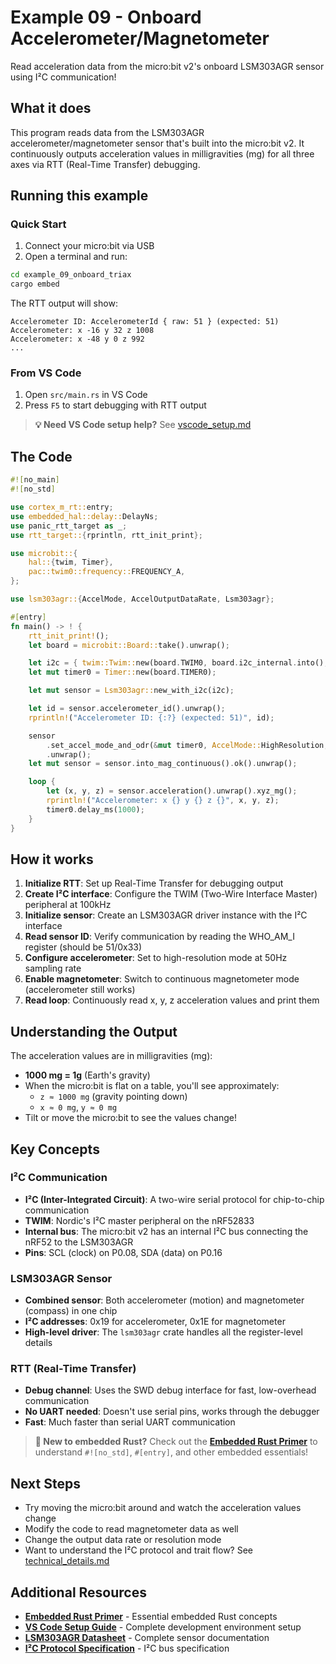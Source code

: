 # Example 09 - Onboard Accelerometer/Magnetometer

Read acceleration data from the micro:bit v2's onboard LSM303AGR sensor using I²C communication!

## What it does

This program reads data from the LSM303AGR accelerometer/magnetometer sensor that's built into the micro:bit v2. It continuously outputs acceleration values in milligravities (mg) for all three axes via RTT (Real-Time Transfer) debugging.

## Running this example

### Quick Start
1. Connect your micro:bit via USB
2. Open a terminal and run:
```bash
cd example_09_onboard_triax
cargo embed
```

The RTT output will show:
```
Accelerometer ID: AccelerometerId { raw: 51 } (expected: 51)
Accelerometer: x -16 y 32 z 1008
Accelerometer: x -48 y 0 z 992
...
```

### From VS Code
1. Open `src/main.rs` in VS Code
2. Press `F5` to start debugging with RTT output

> **💡 Need VS Code setup help?** See [vscode_setup.md](../vscode_setup.md)

## The Code

```rust
#![no_main]
#![no_std]

use cortex_m_rt::entry;
use embedded_hal::delay::DelayNs;
use panic_rtt_target as _;
use rtt_target::{rprintln, rtt_init_print};

use microbit::{
    hal::{twim, Timer},
    pac::twim0::frequency::FREQUENCY_A,
};

use lsm303agr::{AccelMode, AccelOutputDataRate, Lsm303agr};

#[entry]
fn main() -> ! {
    rtt_init_print!();
    let board = microbit::Board::take().unwrap();

    let i2c = { twim::Twim::new(board.TWIM0, board.i2c_internal.into(), FREQUENCY_A::K100) };
    let mut timer0 = Timer::new(board.TIMER0);

    let mut sensor = Lsm303agr::new_with_i2c(i2c);

    let id = sensor.accelerometer_id().unwrap();
    rprintln!("Accelerometer ID: {:?} (expected: 51)", id);

    sensor
        .set_accel_mode_and_odr(&mut timer0, AccelMode::HighResolution, AccelOutputDataRate::Hz50)
        .unwrap();
    let mut sensor = sensor.into_mag_continuous().ok().unwrap();

    loop {
        let (x, y, z) = sensor.acceleration().unwrap().xyz_mg();
        rprintln!("Accelerometer: x {} y {} z {}", x, y, z);
        timer0.delay_ms(1000);
    }
}
```

## How it works

1. **Initialize RTT**: Set up Real-Time Transfer for debugging output
2. **Create I²C interface**: Configure the TWIM (Two-Wire Interface Master) peripheral at 100kHz
3. **Initialize sensor**: Create an LSM303AGR driver instance with the I²C interface
4. **Read sensor ID**: Verify communication by reading the WHO_AM_I register (should be 51/0x33)
5. **Configure accelerometer**: Set to high-resolution mode at 50Hz sampling rate
6. **Enable magnetometer**: Switch to continuous magnetometer mode (accelerometer still works)
7. **Read loop**: Continuously read x, y, z acceleration values and print them

## Understanding the Output

The acceleration values are in milligravities (mg):
- **1000 mg = 1g** (Earth's gravity)
- When the micro:bit is flat on a table, you'll see approximately:
  - `z ≈ 1000 mg` (gravity pointing down)
  - `x ≈ 0 mg`, `y ≈ 0 mg`
- Tilt or move the micro:bit to see the values change!

## Key Concepts

### I²C Communication
- **I²C (Inter-Integrated Circuit)**: A two-wire serial protocol for chip-to-chip communication
- **TWIM**: Nordic's I²C master peripheral on the nRF52833
- **Internal bus**: The micro:bit v2 has an internal I²C bus connecting the nRF52 to the LSM303AGR
- **Pins**: SCL (clock) on P0.08, SDA (data) on P0.16

### LSM303AGR Sensor
- **Combined sensor**: Both accelerometer (motion) and magnetometer (compass) in one chip
- **I²C addresses**: 0x19 for accelerometer, 0x1E for magnetometer
- **High-level driver**: The `lsm303agr` crate handles all the register-level details

### RTT (Real-Time Transfer)
- **Debug channel**: Uses the SWD debug interface for fast, low-overhead communication
- **No UART needed**: Doesn't use serial pins, works through the debugger
- **Fast**: Much faster than serial UART communication

> **🦀 New to embedded Rust?** Check out the **[Embedded Rust Primer](../embedded_rust_primer.md)** to understand `#![no_std]`, `#[entry]`, and other embedded essentials!

## Next Steps

- Try moving the micro:bit around and watch the acceleration values change
- Modify the code to read magnetometer data as well
- Change the output data rate or resolution mode
- Want to understand the I²C protocol and trait flow? See [technical_details.md](technical_details.md)

## Additional Resources

- **[Embedded Rust Primer](../embedded_rust_primer.md)** - Essential embedded Rust concepts  
- **[VS Code Setup Guide](../vscode_setup.md)** - Complete development environment setup
- **[LSM303AGR Datasheet](https://www.st.com/resource/en/datasheet/lsm303agr.pdf)** - Complete sensor documentation
- **[I²C Protocol Specification](https://www.nxp.com/docs/en/user-guide/UM10204.pdf)** - I²C bus specification